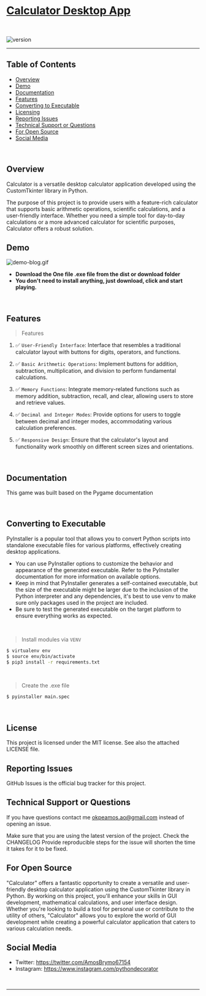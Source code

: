 # [Calculator Desktop App](https://github.com/PythonDecorator)

<br />

![version](https://img.shields.io/badge/version-1.0.0-blue.svg)

--- 

## Table of Contents

* [Overview](#overview)
* [Demo](#demo)
* [Documentation](#documentation)
* [Features](#features)
* [Converting to Executable](#converting-to-executable)
* [Licensing](#license)
* [Reporting Issues](#reporting-issues)
* [Technical Support or Questions](#technical-support-or-questions)
* [For Open Source](#For-open-source)
* [Social Media](#Social-media)

<br />

## Overview

Calculator is a versatile desktop calculator application developed using the CustomTkinter library in Python.

The purpose of this project is to provide users with a feature-rich calculator that supports basic arithmetic
operations, scientific calculations, and a user-friendly interface. Whether you need a simple tool for day-to-day
calculations or a more advanced calculator for scientific purposes, Calculator offers a robust solution.

## Demo

![demo-blog.gif](apps/static/assets/demo/demo-blog.gif)

- **Download the One file .exe file from the dist or download folder**
- **You don't need to install anything, just download, click and start playing.**

<br />

## Features

> Features

1. ✅ `User-Friendly Interface`: Interface that resembles a traditional calculator layout with buttons for digits,
   operators, and functions.

2. ✅ `Basic Arithmetic Operations`: Implement buttons for addition, subtraction, multiplication, and division to perform
   fundamental calculations.

3. ✅ `Memory Functions`: Integrate memory-related functions such as memory addition, subtraction, recall, and clear,
   allowing users to store and retrieve values.

4. ✅ `Decimal and Integer Modes`: Provide options for users to toggle between decimal and integer modes, accommodating
   various calculation preferences.

5. ✅ `Responsive Design`: Ensure that the calculator's layout and functionality work smoothly on different screen sizes
   and orientations.

<br />

## Documentation

This game was built based on the Pygame documentation

<br />

## Converting to Executable

PyInstaller is a popular tool that allows you to convert Python scripts into standalone executable files for various
platforms, effectively creating desktop applications.

- You can use PyInstaller options to customize the behavior and appearance of the generated executable. Refer to the
  PyInstaller documentation for more information on available options.
- Keep in mind that PyInstaller generates a self-contained executable, but the size of the executable might be larger
  due
  to the inclusion of the Python interpreter and any dependencies, it's best to use venv to make sure only packages used
  in the
  project are included.
- Be sure to test the generated executable on the
  target platform to ensure everything works as expected.

<br />

> Install modules via `VENV`

```bash
$ virtualenv env
$ source env/bin/activate
$ pip3 install -r requirements.txt
```

<br />

> Create the .exe file

```bash
$ pyinstaller main.spec 
```

<br />

## License

This project is licensed under the MIT license. See also the attached LICENSE file.

## Reporting Issues

GitHub Issues is the official bug tracker for this project.

## Technical Support or Questions

If you have questions contact me okpeamos.ao@gmail.com instead of opening an issue.

Make sure that you are using the latest version of the project. Check the CHANGELOG
Provide reproducible steps for the issue will shorten the time it takes for it to be fixed.

## For Open Source

"Calculator" offers a fantastic opportunity to create a versatile and user-friendly desktop calculator application using
the CustomTkinter library in Python. By working on this project, you'll enhance your skills in GUI development,
mathematical calculations, and user interface design. Whether you're looking to build a tool for personal use or
contribute to the utility of others, "Calculator" allows you to explore the world of GUI development while creating a
powerful calculator application that caters to various calculation needs.

## Social Media

- Twitter: <https://twitter.com/AmosBrymo67154>
- Instagram: <https://www.instagram.com/pythondecorator>

<br />

---

